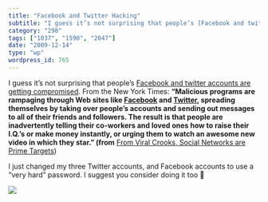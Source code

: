 ```yaml
---
title: "Facebook and Twitter Hacking"
subtitle: "I guess it’s not surprising that people’s [Facebook and twitter accounts are getting compromised](ht..."
category: "298"
tags: ["1037", "1590", "2047"]
date: "2009-12-14"
type: "wp"
wordpress_id: 765
---
```

I guess it’s not surprising that people’s [Facebook and twitter accounts are getting compromised](http://www.nytimes.com/2009/12/14/technology/internet/14virus.html?_r=1&ref=todayspaper). From the New York Times:
**“Malicious programs are rampaging through Web sites like [Facebook](http://topics.nytimes.com/top/news/business/companies/facebook_inc/index.html?inline=nyt-org) and [Twitter](http://topics.nytimes.com/top/news/business/companies/twitter/index.html?inline=nyt-org), spreading themselves by taking over people’s accounts and sending out messages to all of their friends and followers. The result is that people are inadvertently telling their co-workers and loved ones how to raise their I.Q.’s or make money instantly, or urging them to watch an awesome new video in which they star.” (from** [From Viral Crooks, Social Networks are Prime Targets](http://www.nytimes.com/2009/12/14/technology/internet/14virus.html?_r=1&ref=todayspaper))

I just changed my three Twitter accounts, and Facebook accounts to use a “very hard” password. I suggest you consider doing it too 🙂

![](https://i0.wp.com/img.zemanta.com/pixy.gif?w=584)